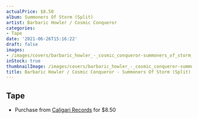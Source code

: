 ```yaml
---
actualPrice: $8.50
album: Summoners Of Storm (Split)
artist: Barbaric Howler / Cosmic Conqueror
categories:
- Tape
date: '2021-06-26T15:16:22'
draft: false
images:
- /images/covers/barbaric_howler_-_cosmic_conqueror-summoners_of_storm_(split).jpg
inStock: true
thumbnailImage: /images/covers/barbaric_howler_-_cosmic_conqueror-summoners_of_storm_(split)-thumb.jpg
title: Barbaric Howler / Cosmic Conqueror - Summoners Of Storm (Split)
---
```


## Tape
* Purchase from [Caligari Records](https://caligarirecords.storenvy.com/products/31864585-barbaric-howler-cosmic-conqueror-summoners-of-storm-split) for $8.50
